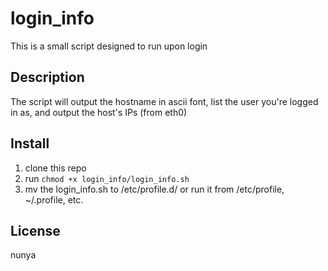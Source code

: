 # login_info

This is a small script designed to run upon login

## Description

The script will output the hostname in ascii font, list the user you're logged in as, and output the host's IPs (from eth0)

## Install

1. clone this repo
2. run `chmod +x login_info/login_info.sh`
3. mv the login_info.sh to /etc/profile.d/ or run it from /etc/profile, ~/.profile, etc.

## License

nunya
